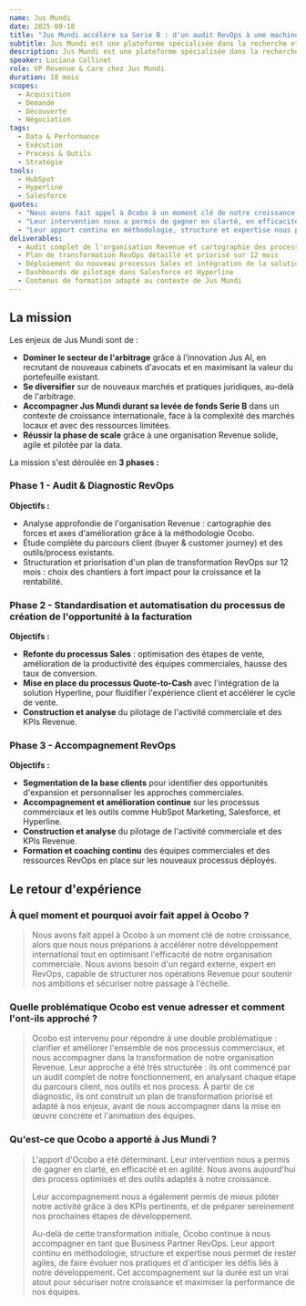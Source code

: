 ```yaml
---
name: Jus Mundi
date: 2025-09-18
title: "Jus Mundi accélère sa Serie B : d'un audit RevOps à une machine de croissance pilotée par la data."
subtitle: Jus Mundi est une plateforme spécialisée dans la recherche et l'analyse juridique en droit international et arbitrage.
description: Jus Mundi est une plateforme spécialisée dans la recherche et l'analyse juridique en droit international et arbitrage. Elle utilise l'intelligence artificielle pour donner accès à une vaste base de données de décisions, traités et jurisprudence, facilitant ainsi le travail des professionnels du droit à l'échelle mondiale.
speaker: Luciana Collinet
role: VP Revenue & Care chez Jus Mundi
duration: 18 mois
scopes:
  - Acquisition
  - Demande
  - Découverte
  - Négociation
tags:
  - Data & Performance
  - Exécution
  - Process & Outils
  - Stratégie
tools:
  - HubSpot
  - Hyperline
  - Salesforce
quotes:
  - "Nous avons fait appel à Ocobo à un moment clé de notre croissance, alors que nous nous préparions à accélérer notre développement international tout en optimisant l'efficacité de notre organisation commerciale."
  - "Leur intervention nous a permis de gagner en clarté, en efficacité et en agilité. Nous avons aujourd'hui des process optimisés et des outils adaptés à notre croissance."
  - "Leur apport continu en méthodologie, structure et expertise nous permet de rester agiles, de faire évoluer nos pratiques et d'anticiper les défis liés à notre développement."
deliverables:
  - Audit complet de l'organisation Revenue et cartographie des process existants
  - Plan de transformation RevOps détaillé et priorisé sur 12 mois
  - Déploiement du nouveau processus Sales et intégration de la solution Quote-to-Cash (Hyperline) à la stack existante composée de Salesforce et Hyperline
  - Dashboards de pilotage dans Salesforce et Hyperline
  - Contenus de formation adapté au contexte de Jus Mundi
---
```


## La mission

Les enjeux de Jus Mundi sont de :

- **Dominer le secteur de l'arbitrage** grâce à l'innovation Jus AI, en recrutant de nouveaux cabinets d'avocats et en maximisant la valeur du portefeuille existant.
- **Se diversifier** sur de nouveaux marchés et pratiques juridiques, au-delà de l'arbitrage.
- **Accompagner Jus Mundi durant sa levée de fonds Serie B** dans un contexte de croissance internationale, face à la complexité des marchés locaux et avec des ressources limitées.
- **Réussir la phase de scale** grâce à une organisation Revenue solide, agile et pilotée par la data.

La mission s'est déroulée en **3 phases :**

### Phase 1 - Audit & Diagnostic RevOps

**Objectifs :**

- Analyse approfondie de l'organisation Revenue : cartographie des forces et axes d'amélioration grâce à la méthodologie Ocobo.
- Étude complète du parcours client (buyer & customer journey) et des outils/process existants.
- Structuration et priorisation d'un plan de transformation RevOps sur 12 mois : choix des chantiers à fort impact pour la croissance et la rentabilité.

### Phase 2 - Standardisation et automatisation du processus de création de l'opportunité à la facturation

**Objectifs :**

- **Refonte du processus Sales** : optimisation des étapes de vente, amélioration de la productivité des équipes commerciales, hausse des taux de conversion.
- **Mise en place du processus Quote-to-Cash** avec l'intégration de la solution Hyperline, pour fluidifier l'expérience client et accélérer le cycle de vente.
- **Construction et analyse** du pilotage de l'activité commerciale et des KPIs Revenue.

### Phase 3 - Accompagnement RevOps

**Objectifs :**

- **Segmentation de la base clients** pour identifier des opportunités d'expansion et personnaliser les approches commerciales.
- **Accompagnement et amélioration continue** sur les processus commerciaux et les outils comme HubSpot Marketing, Salesforce, et Hyperline.
- **Construction et analyse** du pilotage de l'activité commerciale et des KPIs Revenue.
- **Formation et coaching continu** des équipes commerciales et des ressources RevOps en place sur les nouveaux processus déployés.


## Le retour d'expérience

### À quel moment et pourquoi avoir fait appel à Ocobo ?

> Nous avons fait appel à Ocobo à un moment clé de notre croissance, alors que nous nous préparions à accélérer notre développement international tout en optimisant l'efficacité de notre organisation commerciale. Nous avions besoin d'un regard externe, expert en RevOps, capable de structurer nos opérations Revenue pour soutenir nos ambitions et sécuriser notre passage à l'échelle.

### Quelle problématique Ocobo est venue adresser et comment l'ont-ils approché ?

> Ocobo est intervenu pour répondre à une double problématique : clarifier et améliorer l'ensemble de nos processus commerciaux, et nous accompagner dans la transformation de notre organisation Revenue.
Leur approche a été très structurée : ils ont commencé par un audit complet de notre fonctionnement, en analysant chaque étape du parcours client, nos outils et nos process.
À partir de ce diagnostic, ils ont construit un plan de transformation priorisé et adapté à nos enjeux, avant de nous accompagner dans la mise en œuvre concrète et l'animation des équipes.

### Qu'est-ce que Ocobo a apporté à Jus Mundi ?

> L'apport d'Ocobo a été déterminant. Leur intervention nous a permis de gagner en clarté, en efficacité et en agilité. Nous avons aujourd'hui des process optimisés et des outils adaptés à notre croissance.
>
> Leur accompagnement nous a également permis de mieux piloter notre activité grâce à des KPIs pertinents, et de préparer sereinement nos prochaines étapes de développement.
>
> Au-delà de cette transformation initiale, Ocobo continue à nous accompagner en tant que Business Partner RevOps. Leur apport continu en méthodologie, structure et expertise nous permet de rester agiles, de faire évoluer nos pratiques et d'anticiper les défis liés à notre développement. Cet accompagnement sur la durée est un vrai atout pour sécuriser notre croissance et maximiser la performance de nos équipes.
